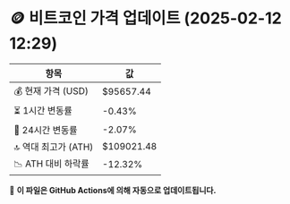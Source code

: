 # 🪙 비트코인 가격 업데이트 (2025-02-12 12:29)

| 항목                | 값 |
|--------------------|----------------|
| 💰 현재 가격 (USD) | $95657.44 |
| ⏳ 1시간 변동률    | -0.43% |
| 📆 24시간 변동률   | -2.07% |
| 🔝 역대 최고가 (ATH) | $109021.48 |
| 📉 ATH 대비 하락률 | -12.32% |

🔄 **이 파일은 GitHub Actions에 의해 자동으로 업데이트됩니다.**
